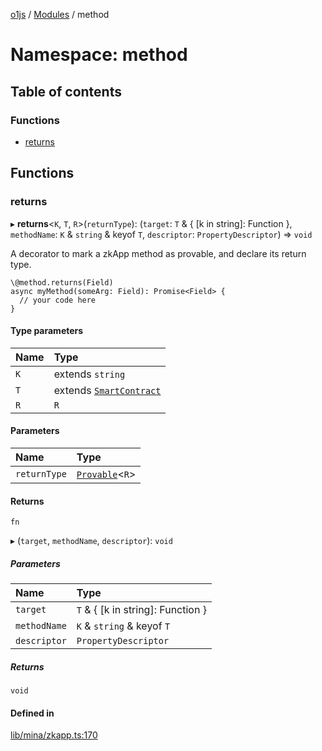 [o1js](../README.md) / [Modules](../modules.md) / method

# Namespace: method

## Table of contents

### Functions

- [returns](method.md#returns)

## Functions

### returns

▸ **returns**\<`K`, `T`, `R`\>(`returnType`): (`target`: `T` & \{ [k in string]: Function }, `methodName`: `K` & `string` & keyof `T`, `descriptor`: `PropertyDescriptor`) => `void`

A decorator to mark a zkApp method as provable, and declare its return type.

```
\@method.returns(Field)
async myMethod(someArg: Field): Promise<Field> {
  // your code here
}
```

#### Type parameters

| Name | Type |
| :------ | :------ |
| `K` | extends `string` |
| `T` | extends [`SmartContract`](../classes/SmartContract.md) |
| `R` | `R` |

#### Parameters

| Name | Type |
| :------ | :------ |
| `returnType` | [`Provable`](../modules.md#provable-1)\<`R`\> |

#### Returns

`fn`

▸ (`target`, `methodName`, `descriptor`): `void`

##### Parameters

| Name | Type |
| :------ | :------ |
| `target` | `T` & \{ [k in string]: Function } |
| `methodName` | `K` & `string` & keyof `T` |
| `descriptor` | `PropertyDescriptor` |

##### Returns

`void`

#### Defined in

[lib/mina/zkapp.ts:170](https://github.com/o1-labs/o1js/blob/6731ad3/src/lib/mina/zkapp.ts#L170)

